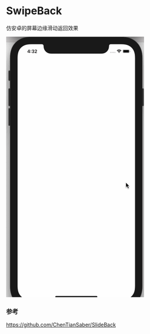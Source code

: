 # SwipeBack
仿安卓的屏幕边缘滑动返回效果

![record](record.gif)

### 参考

https://github.com/ChenTianSaber/SlideBack
